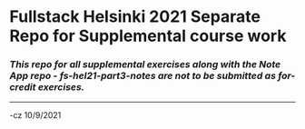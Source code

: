 # Fullstack Helsinki 2021 Separate Repo for Supplemental course work

### *This repo for all supplemental exercises along with the Note App repo -  fs-hel21-part3-notes are not to be submitted as for-credit exercises.*

----



-cz 10/9/2021